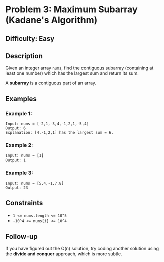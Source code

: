 # Problem 3: Maximum Subarray (Kadane's Algorithm)

## Difficulty: Easy

## Description
Given an integer array `nums`, find the contiguous subarray (containing at least one number) which has the largest sum and return its sum.

A **subarray** is a contiguous part of an array.

## Examples

### Example 1:
```
Input: nums = [-2,1,-3,4,-1,2,1,-5,4]
Output: 6
Explanation: [4,-1,2,1] has the largest sum = 6.
```

### Example 2:
```
Input: nums = [1]
Output: 1
```

### Example 3:
```
Input: nums = [5,4,-1,7,8]
Output: 23
```

## Constraints
- `1 <= nums.length <= 10^5`
- `-10^4 <= nums[i] <= 10^4`

## Follow-up
If you have figured out the O(n) solution, try coding another solution using the **divide and conquer** approach, which is more subtle.
